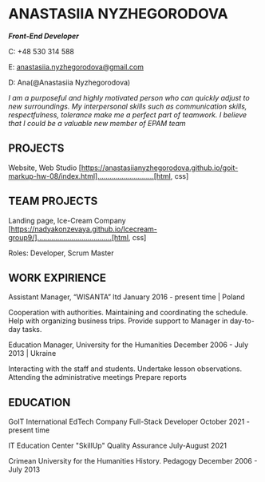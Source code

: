 # ANASTASIIA NYZHEGORODOVA

**_Front-End Developer_**

C: +48 530 314 588

E: anastasiia.nyzhegorodova@gmail.com

D: Ana(@Anastasiia Nyzhegorodova)

_I am a purposeful and highly motivated person who can quickly adjust to new surroundings. My interpersonal skills such as communication skills, respectfulness, tolerance make me a perfect part of teamwork. I believe that I could be a valuable new member of EPAM team_

## PROJECTS

Website, Web Studio [https://anastasiianyzhegorodova.github.io/goit-markup-hw-08/index.html]............................[html, css]

## TEAM PROJECTS

Landing page, Ice-Cream Company [https://nadyakonzevaya.github.io/Icecream-group9/].....................................[html, css]

Roles: Developer, Scrum Master

## WORK EXPIRIENCE

Assistant Manager, “WISANTA” ltd
January 2016 - present time | Poland

Cooperation with authorities.
Maintaining and coordinating the schedule.
Help with organizing business trips.
Provide support to Manager in day-to-day tasks.

Education Manager, University for the Humanities
December 2006 - July 2013 | Ukraine

Interacting with the staff and students.
Undertake lesson observations.
Attending the administrative meetings
Prepare reports

## EDUCATION

GoIT International EdTech Company
Full-Stack Developer
October 2021 - present time

IT Education Center "SkillUp"
Quality Assurance
July-August 2021

Crimean University for the Humanities
History. Pedagogy
December 2006 - July 2013

